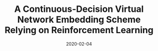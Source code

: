 ---
title: "A Continuous-Decision Virtual Network Embedding Scheme Relying on Reinforcement Learning"
authors:
- Haipeng Yao
- Sihan Ma
- Jingjing Wang
- Peiying Zhang
- Chunxiao Jiang
- Song Guo

date: "2020-02-04"
doi: "10.1109/TNSM.2020.2971543"

# Publication type.
# 1 = Conference paper; 2 = Journal article;
# 3 = Preprint Paper; 4 = Report; 5 = Book; 6 = Book section;
# 7 = Thesis; 8 = Patent
publication_types: ["2"]

# Publication name and optional abbreviated publication name.
publication: "*IEEE Transactions on Network and Service Management*"
publication_short: "TNSM"

url_pdf: https://ieeexplore.ieee.org/document/8982091
# url_code: ''
# url_dataset: ''
# url_poster: ''
# url_project: ''
# url_slides: ''
# url_video: ''

---